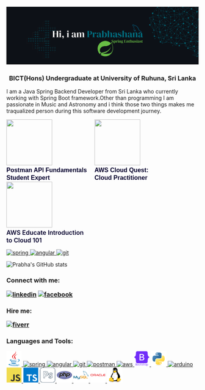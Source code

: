 ![Banner!](Github_Banner(gitcolor).png)
<h3 align="center">BICT(Hons) Undergraduate at University of Ruhuna, Sri Lanka</h3>

  I am a Java Spring Backend Developer from Sri Lanka who currently working with Spring Boot framework.Other than programming I am passionate in Music and Astronomy and i think those two things makes me traqualized person during this software development journey. 


<div style="font-family: Helvetica, Roboto, &quot;Segoe UI&quot;, Calibri, sans-serif; display: flex; flex-direction: row;">
  <div style="margin-right: 20px;">
    <a href="https://api.badgr.io/public/assertions/nnJEw55FQHqEJ0ZVFvo8XA?identity__email=prabhashana77%40gmail.com"><img width="120px" height="120px" src="https://api.badgr.io/public/assertions/nnJEw55FQHqEJ0ZVFvo8XA/image"></a>
    <p style="hyphens: auto; overflow-wrap: break-word; word-wrap: break-word; margin: 0; font-size: 16px; font-weight: 600; font-style: normal; font-stretch: normal; line-height: 1.25; letter-spacing: normal; text-align: left; color: #05012c;">Postman API Fundamentals<br> Student Expert</p>
  </div>
  <div>
    <a href="https://api.badgr.io/public/assertions/hQmqLmeASQecIGZ1N6mrOw?identity__email=prabhashana77%40gmail.com"><img width="120px" height="120px" src="https://images.credly.com/images/2784d0d8-327c-406f-971e-9f0e15097003/image.png"></a>
    <p style="hyphens: auto; overflow-wrap: break-word; word-wrap: break-word; margin: 0; font-size: 16px; font-weight: 600; font-style: normal; font-stretch: normal; line-height: 1.25; letter-spacing: normal; text-align: left; color: #05012c;">AWS Cloud Quest:<br>Cloud Practitioner</p>
  </div>
</div>
  <div>
    <a href="https://api.badgr.io/public/assertions/UD4a8xQySj2Y7j3r53ereg?identity__email=prabhashana77%40gmail.com"><img width="120px" height="120px" src="https://images.credly.com/images/8d67bbf4-128b-4141-b5f1-1bc61bbfbaa6/image.png"></a>
    <p style="hyphens: auto; overflow-wrap: break-word; word-wrap: break-word; margin: 0; font-size: 16px; font-weight: 600; font-style: normal; font-stretch: normal; line-height: 1.25; letter-spacing: normal; text-align: left; color: #05012c;">AWS Educate Introduction<br> to Cloud 101</p>
  </div>
</div>


<p align="left"> 
<a href="https://api.badgr.io/public/assertions/UD4a8xQySj2Y7j3r53ereg?identity__email=prabhashana77%40gmail.com" target="_blank" rel="noreferrer"> <img src="https://images.credly.com/images/8d67bbf4-128b-4141-b5f1-1bc61bbfbaa6/image.png" alt="spring" width="120" height="120"/> </a> 
<a href="https://api.badgr.io/public/assertions/hQmqLmeASQecIGZ1N6mrOw?identity__email=prabhashana77%40gmail.com" target="_blank" rel="noreferrer"> <img src="https://images.credly.com/images/2784d0d8-327c-406f-971e-9f0e15097003/image.png" alt="angular" width="120" height="120"/> </a> 
<a href="https://git-scm.com/" target="_blank" rel="noreferrer"> <img src="https://www.vectorlogo.zone/logos/git-scm/git-scm-icon.svg" alt="git" width="120" height="120"/> </a> 
</p>


![Prabha's GitHub stats](https://github-readme-stats.vercel.app/api?username=Prabha-99&show_icons=true&theme=transparent)



<h3 align="left">Connect with me:
<p align="left">
</p>

[<img src='https://www.vectorlogo.zone/logos/linkedin/linkedin-tile.svg' alt='linkedin' height='40'>](https://www.linkedin.com/in/prabhashana-wijesinghe-75090219b/)  [<img src='https://www.vectorlogo.zone/logos/facebook/facebook-tile.svg' alt='facebook' height='40'>](https://www.facebook.com/prabhashana.prabhashana)  

<h3 align="left">Hire me:
<p align="left">
</p>

<a href="https://www.fiverr.com/prabha_work?public_mode=true" target="_blank" rel="noreferrer"> <img src="https://www.vectorlogo.zone/logos/fiverr/fiverr-icon.svg" alt="fiverr" width="40" height="40"/> </a>
 


<h3 align="left">Languages and Tools:</h3>
<p align="left"> 
<a href="https://www.java.com" target="_blank" rel="noreferrer"> <img src="https://raw.githubusercontent.com/devicons/devicon/master/icons/java/java-original.svg" alt="java" width="40" height="40"/> </a> 
<a href="https://spring.io/" target="_blank" rel="noreferrer"> <img src="https://www.vectorlogo.zone/logos/springio/springio-icon.svg" alt="spring" width="40" height="40"/> </a> 
<a href="https://angular.io" target="_blank" rel="noreferrer"> <img src="https://angular.io/assets/images/logos/angular/angular.svg" alt="angular" width="40" height="40"/> </a> 
<a href="https://git-scm.com/" target="_blank" rel="noreferrer"> <img src="https://www.vectorlogo.zone/logos/git-scm/git-scm-icon.svg" alt="git" width="40" height="40"/> </a> 
<a href="https://postman.com" target="_blank" rel="noreferrer"> <img src="https://www.vectorlogo.zone/logos/getpostman/getpostman-icon.svg" alt="postman" width="40" height="40"/> </a> 
<a href="https://postman.com" target="_blank" rel="noreferrer"> <img src="https://www.vectorlogo.zone/logos/amazon_aws/amazon_aws-icon.svg" alt="aws" width="40" height="40"/> </a>  
<a href="https://getbootstrap.com" target="_blank" rel="noreferrer"> <img src="https://raw.githubusercontent.com/devicons/devicon/master/icons/bootstrap/bootstrap-plain-wordmark.svg" alt="bootstrap" width="40" height="40"/> </a> 
<a href="https://www.python.org" target="_blank" rel="noreferrer"> <img src="https://raw.githubusercontent.com/devicons/devicon/master/icons/python/python-original.svg" alt="python" width="40" height="40"/> </a> 
<a href="https://www.arduino.cc/" target="_blank" rel="noreferrer"> <img src="https://cdn.worldvectorlogo.com/logos/arduino-1.svg" alt="arduino" width="40" height="40"/> </a>   
<a href="https://developer.mozilla.org/en-US/docs/Web/JavaScript" target="_blank" rel="noreferrer"> <img src="https://raw.githubusercontent.com/devicons/devicon/master/icons/javascript/javascript-original.svg" alt="javascript" width="40" height="40"/> </a> 
<a href="https://www.typescriptlang.org/" target="_blank" rel="noreferrer"> <img src="https://raw.githubusercontent.com/devicons/devicon/master/icons/typescript/typescript-original.svg" alt="typescript" width="40" height="40"/> </a> 
<a href="https://www.photoshop.com/en" target="_blank" rel="noreferrer"> <img src="https://raw.githubusercontent.com/devicons/devicon/master/icons/photoshop/photoshop-line.svg" alt="photoshop" width="40" height="40"/> </a>
<a href="https://www.php.net" target="_blank" rel="noreferrer"> <img src="https://raw.githubusercontent.com/devicons/devicon/master/icons/php/php-original.svg" alt="php" width="40" height="40"/> </a> 
<a href="https://www.mysql.com/" target="_blank" rel="noreferrer"> <img src="https://raw.githubusercontent.com/devicons/devicon/master/icons/mysql/mysql-original-wordmark.svg" alt="mysql" width="40" height="40"/> </a>
<a href="https://www.oracle.com/" target="_blank" rel="noreferrer"> <img src="https://raw.githubusercontent.com/devicons/devicon/master/icons/oracle/oracle-original.svg" alt="oracle" width="40" height="40"/> </a>  
<a href="https://www.linux.org/" target="_blank" rel="noreferrer"> <img src="https://raw.githubusercontent.com/devicons/devicon/master/icons/linux/linux-original.svg" alt="linux" width="40" height="40"/> </a>  
</p>
